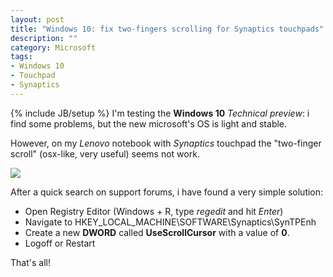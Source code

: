 ```yaml
---
layout: post
title: "Windows 10: fix two-fingers scrolling for Synaptics touchpads"
description: ""
category: Microsoft
tags: 
- Windows 10
- Touchpad
- Synaptics
---
```

{% include JB/setup %}
I'm testing the **Windows 10** *Technical preview*: i find some problems, but the new microsoft's OS is light and stable.

However, on my *Lenovo* notebook with *Synaptics* touchpad the "two-finger scroll" (osx-like, very useful) seems not work.

![](http://www.lenovo.com/images/gallery/main/lenovo-laptop-ideapad-z500-touch-closeup-touchpad-4.jpg)

<!-- more -->

After a quick search on support forums, i have found a very simple solution:

- Open Registry Editor (Windows + R, type *regedit* and hit *Enter*)
- Navigate to HKEY_LOCAL_MACHINE\SOFTWARE\Synaptics\SynTPEnh
- Create a new **DWORD** called **UseScrollCursor** with a value of **0**.
- Logoff or Restart

That's all!